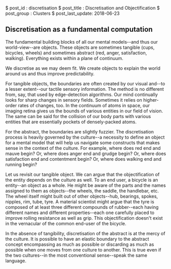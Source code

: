 $ post_id : discretisation
$ post_title : Discretisation and Objectification
$ post_group : Clusters
$ post_last_update: 2018-06-23

## Discretisation as a fundamental computation

The fundamental building blocks of all our mental models--and thus our world-view--are objects. These objects are sometimes tangible (cups, bicycles, wheels) and sometimes abstract (red, anger, satisfaction, walking). Everything exists within a plane of continuum.

We discretise as we may deem fit. We create objects to explain the world around us and thus improve predictability.

For tangible objects, the boundaries are often created by our visual and--to a lesser extent--our tactile sensory information. The method is no different from, say, that used by edge-detection algorithms. Our mind continually looks for sharp changes in sensory fields. Sometimes it relies on higher-order rates of changes, too. In the continuum of atoms in space, our imaging retina gives us the bounds of various entities in our field of vision. The same can be said for the collision of our body parts with various entities that are essentially pockets of densely-packed atoms.

For the abstract, the boundaries are slightly fuzzier. The discretisation process is heavily governed by the culture--a necessity to define an object for a mental model that will help us navigate some constructs that makes sense in the context of the culture. For example, where does red end and mauve begin? Or, where does anger end and grudge begin? Or, where does satisfaction end and contentment begin? Or, where does walking end and running begin?

Let us revisit our tangible object. We can argue that the objectification of the entity depends on the culture as well. To an end user, a bicycle is an entity--an object as a whole. He might be aware of the parts and the names assigned to them as objects--the wheels, the saddle, the handlebar, etc. The wheel itself might built out of other objects--hub, bearings, spokes, nipples, rim, tube, tyre. A material scientist might argue that the tyre is composed of at least three different compounds of rubber--each having different names and different properties--each one carefully placed to improve rolling resistance as well as grip. This objectification doesn't exist in the vernacular of the common end-user of the bicycle.

In the absence of tangibility, discretisation of the abstract is at the mercy of the culture. It is possible to have an elastic boundary to the abstract concept encompassing as much as possible or discarding as much as possible when one moves from one culture to another. This is true even if the two cultures--in the most conventional sense--speak the same language.
